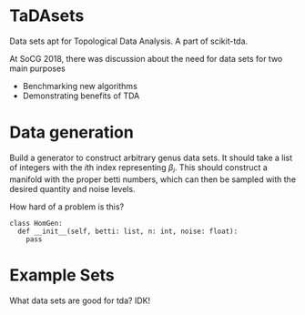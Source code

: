 # TaDAsets
Data sets apt for Topological Data Analysis. A part of scikit-tda.

At SoCG 2018, there was discussion about the need for data sets for two main purposes
- Benchmarking new algorithms
- Demonstrating benefits of TDA


# Data generation

Build a generator to construct arbitrary genus data sets. It should take a list of integers with the $i$th index representing $\beta_i$. This should construct a manifold with the proper betti numbers, which can then be sampled with the desired quantity and noise levels.

How hard of a problem is this?

```
class HomGen:
  def __init__(self, betti: list, n: int, noise: float):
    pass
```

# Example Sets

What data sets are good for tda? IDK!
